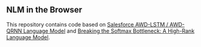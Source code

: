 ## NLM in the Browser

This repository contains code based on [Salesforce AWD-LSTM / AWD-QRNN Language Model](https://github.com/salesforce/awd-lstm-lm) and [Breaking the Softmax Bottleneck: A High-Rank Language Model](https://github.com/zihangdai/mos).